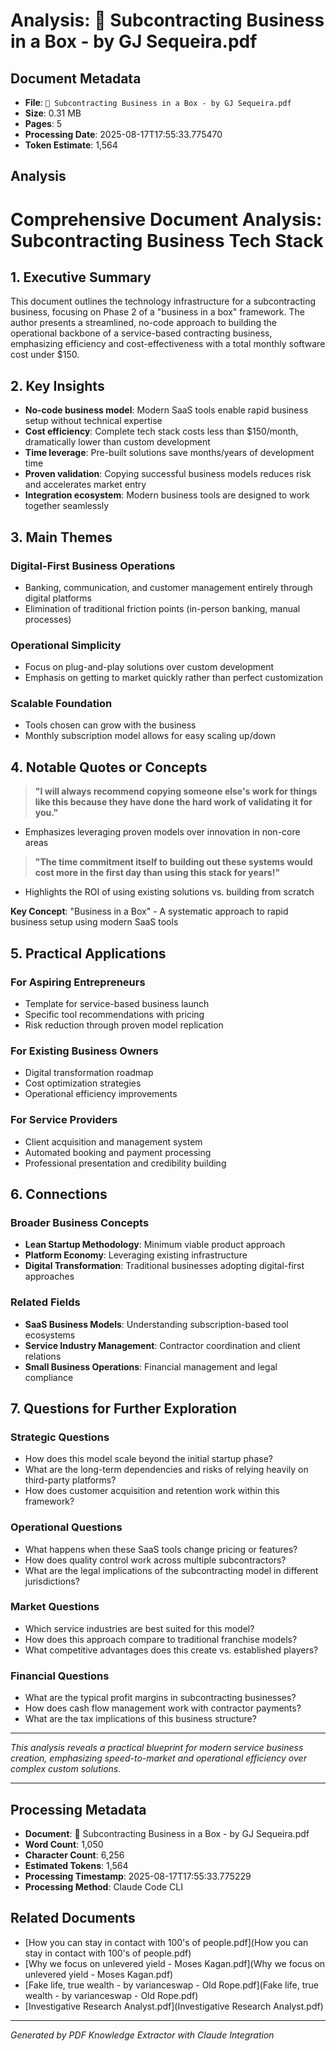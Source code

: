 # Analysis: 💼 Subcontracting Business in a Box - by GJ Sequeira.pdf

## Document Metadata
- **File**: `💼 Subcontracting Business in a Box - by GJ Sequeira.pdf`
- **Size**: 0.31 MB
- **Pages**: 5
- **Processing Date**: 2025-08-17T17:55:33.775470
- **Token Estimate**: 1,564

## Analysis

# Comprehensive Document Analysis: Subcontracting Business Tech Stack

## 1. Executive Summary

This document outlines the technology infrastructure for a subcontracting business, focusing on Phase 2 of a "business in a box" framework. The author presents a streamlined, no-code approach to building the operational backbone of a service-based contracting business, emphasizing efficiency and cost-effectiveness with a total monthly software cost under $150.

## 2. Key Insights

- **No-code business model**: Modern SaaS tools enable rapid business setup without technical expertise
- **Cost efficiency**: Complete tech stack costs less than $150/month, dramatically lower than custom development
- **Time leverage**: Pre-built solutions save months/years of development time
- **Proven validation**: Copying successful business models reduces risk and accelerates market entry
- **Integration ecosystem**: Modern business tools are designed to work together seamlessly

## 3. Main Themes

### **Digital-First Business Operations**
- Banking, communication, and customer management entirely through digital platforms
- Elimination of traditional friction points (in-person banking, manual processes)

### **Operational Simplicity**
- Focus on plug-and-play solutions over custom development
- Emphasis on getting to market quickly rather than perfect customization

### **Scalable Foundation**
- Tools chosen can grow with the business
- Monthly subscription model allows for easy scaling up/down

## 4. Notable Quotes or Concepts

> **"I will always recommend copying someone else's work for things like this because they have done the hard work of validating it for you."**
- Emphasizes leveraging proven models over innovation in non-core areas

> **"The time commitment itself to building out these systems would cost more in the first day than using this stack for years!"**
- Highlights the ROI of using existing solutions vs. building from scratch

**Key Concept**: "Business in a Box" - A systematic approach to rapid business setup using modern SaaS tools

## 5. Practical Applications

### **For Aspiring Entrepreneurs**
- Template for service-based business launch
- Specific tool recommendations with pricing
- Risk reduction through proven model replication

### **For Existing Business Owners**
- Digital transformation roadmap
- Cost optimization strategies
- Operational efficiency improvements

### **For Service Providers**
- Client acquisition and management system
- Automated booking and payment processing
- Professional presentation and credibility building

## 6. Connections

### **Broader Business Concepts**
- **Lean Startup Methodology**: Minimum viable product approach
- **Platform Economy**: Leveraging existing infrastructure
- **Digital Transformation**: Traditional businesses adopting digital-first approaches

### **Related Fields**
- **SaaS Business Models**: Understanding subscription-based tool ecosystems
- **Service Industry Management**: Contractor coordination and client relations
- **Small Business Operations**: Financial management and legal compliance

## 7. Questions for Further Exploration

### **Strategic Questions**
- How does this model scale beyond the initial startup phase?
- What are the long-term dependencies and risks of relying heavily on third-party platforms?
- How does customer acquisition and retention work within this framework?

### **Operational Questions**
- What happens when these SaaS tools change pricing or features?
- How does quality control work across multiple subcontractors?
- What are the legal implications of the subcontracting model in different jurisdictions?

### **Market Questions**
- Which service industries are best suited for this model?
- How does this approach compare to traditional franchise models?
- What competitive advantages does this create vs. established players?

### **Financial Questions**
- What are the typical profit margins in subcontracting businesses?
- How does cash flow management work with contractor payments?
- What are the tax implications of this business structure?

---

*This analysis reveals a practical blueprint for modern service business creation, emphasizing speed-to-market and operational efficiency over complex custom solutions.*

---

## Processing Metadata
- **Document**: 💼 Subcontracting Business in a Box - by GJ Sequeira.pdf
- **Word Count**: 1,050
- **Character Count**: 6,256
- **Estimated Tokens**: 1,564
- **Processing Timestamp**: 2025-08-17T17:55:33.775229
- **Processing Method**: Claude Code CLI

## Related Documents

- [How you can stay in contact with 100's of people.pdf](How you can stay in contact with 100's of people.pdf)
- [Why we focus on unlevered yield - Moses Kagan.pdf](Why we focus on unlevered yield - Moses Kagan.pdf)
- [Fake life, true wealth - by varianceswap - Old Rope.pdf](Fake life, true wealth - by varianceswap - Old Rope.pdf)
- [Investigative Research Analyst.pdf](Investigative Research Analyst.pdf)

---
*Generated by PDF Knowledge Extractor with Claude Integration*